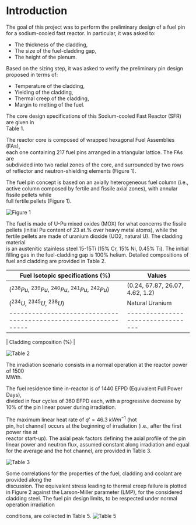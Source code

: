 # Introduction

The	goal of	this project was to perform the preliminary design of a fuel pin	for	a sodium-cooled fast reactor.
In particular, it was asked to:
*   The	thickness	of	the	cladding,
*   The	size	of	the	fuel-cladding	gap,
*   The	height	of	the	plenum.

Based	 on	 the	 sizing	 step,	 it was 	 asked	 to	 verify the	 preliminary	 pin	 design	
proposed	in	terms	of:
*   Temperature of	the	cladding,
*   Yielding of	the	cladding,
*   Thermal	creep of	the	cladding,
*   Margin to	melting of	the	fuel.

The	core	design	specifications	of	this	Sodium-cooled	Fast	Reactor	(SFR)	are	given	in	
Table 1.

The	reactor	core	is	composed	of wrapped	hexagonal	Fuel	Assemblies	(FAs),	
each	 one	 containing	 217	 fuel	 pins	 arranged	 in	 a	 triangular	 lattice.	 The	 FAs	 are	
subdivided	into	two	radial	zones	of	the	core,	and surrounded	by	two	rows	of reflector
and	neutron-shielding	elements	(Figure	1).


The fuel	 pin	 concept	 is	 based	 on	 an	 axially	 heterogeneous	 fuel	 column	 (i.e.,	 active	
column	composed	by	 fertile	and	 fissile	axial	zones),	with annular	 fissile	pellets while	
full	 fertile	pellets (Figure	1).

![Figure 1](https://github.com/user-attachments/assets/318996c4-4770-44b1-9871-6fde81b9b1d7)

The	 fuel	is	made	 of	U-Pu	mixed	 oxides	(MOX)	for	what	concerns	the	fissile	pellets	(initial	Pu	content	of	23	at.%	over	heavy	metal atoms),	while	the	fertile	pellets	are	made	of	uranium	dioxide (UO2,	natural	U).	The	cladding material	
is	an	austenitic stainless steel 15-15Ti	(15%	Cr,	15%	Ni,	0.45%	Ti). The	initial	filling	gas	
in	the	fuel-cladding	gap	is	100%	helium.	Detailed	compositions	of	fuel	and	cladding	are	
provided	in	Table	2.	


| **Fuel Isotopic specifications (%)**                         |                  **Values**     |
---------------------------------------------------------------|----------------------------------
($^{238}Pu$, $^{239}Pu$, $^{240}Pu$, $^{241}Pu$, $^{242}Pu$)   |  (0.24, 67.87, 26.07, 4.62, 1.2)|
($^{234}U$, $^{2345}U$, $^{238}U$)                             | Natural Uranium                 |
---------------------------------------------------------------|---------------------------------|                  

| Cladding composition (%)                                     | 

![Table 2](https://github.com/user-attachments/assets/a6c32bf1-e6d6-4b8c-8b7f-7a427605cc68)


The	irradiation	scenario	consists	in	a	normal	operation	at	the	reactor	power	of	1500	
MWth.

The	fuel	residence	time	in-reactor	is	of	1440	EFPD	(Equivalent	Full	Power	Days),	
divided	in	four	cycles	of	360	EFPD	each,	with	a	progressive	decrease	by	10%	of	the	pin	
linear	power	during	irradiation.	

The	maximum	linear	heat	rate	of	$q’	=	46.3	\ kW	m^{-1}$ (hot	
pin,	hot	channel)	occurs	at	the	beginning	of	irradiation	(i.e.,	after	the	first	power	rise	at	
reactor	start-up).	The	axial	peak	factors	defining	the	axial	profile	of	the	pin	linear	power
and	neutron	flux,	assumed	constant	along	irradiation	and	equal	for	the	average	and	the	
hot	channel,	are	provided	in	Table	3.

![Table 3](https://github.com/user-attachments/assets/72e1df2b-c00e-490e-96e0-84eec7cfec45)

Some correlations	for	the	properties	of	the	fuel,	cladding	and	coolant	are	provided	along the	
discussion.	The	equivalent	stress	leading	 to	thermal	creep	 failure	is	plotted	in	Figure	2
against	the	Larson-Miller	parameter	(LMP),	for	the	considered	cladding	steel.
The	 fuel	 pin	 design	 limits, to	 be	 respected	 under	 normal	 operation irradiation

conditions,	are	collected	in	Table	5.
![Table 5](https://github.com/user-attachments/assets/9bf07511-6486-4d04-9884-a47686c13d7e)

